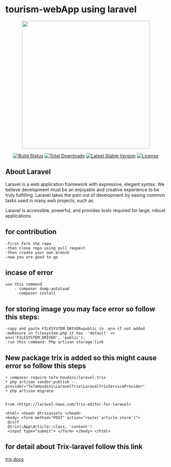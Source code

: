 
# tourism-webApp using laravel


<p align="center"><a href="https://laravel.com" target="_blank"><img src="https://raw.githubusercontent.com/laravel/art/master/logo-lockup/5%20SVG/2%20CMYK/1%20Full%20Color/laravel-logolockup-cmyk-red.svg" width="400"></a></p>

<p align="center">
<a href="https://travis-ci.org/laravel/framework"><img src="https://travis-ci.org/laravel/framework.svg" alt="Build Status"></a>
<a href="https://packagist.org/packages/laravel/framework"><img src="https://poser.pugx.org/laravel/framework/d/total.svg" alt="Total Downloads"></a>
<a href="https://packagist.org/packages/laravel/framework"><img src="https://poser.pugx.org/laravel/framework/v/stable.svg" alt="Latest Stable Version"></a>
<a href="https://packagist.org/packages/laravel/framework"><img src="https://poser.pugx.org/laravel/framework/license.svg" alt="License"></a>
</p>

## About Laravel

Laravel is a web application framework with expressive, elegant syntax. We believe development must be an enjoyable and creative experience to be truly fulfilling. Laravel takes the pain out of development by easing common tasks used in many web projects, such as:

Laravel is accessible, powerful, and provides tools required for large, robust applications.

## for contribution
    -first fork the repo
    -then clone repo using pull request
    -then create your own branch 
    -now you are good to go
## incase of error </br>
    use this command
        - composer dump-autoload
         -composer install
  ## for storing image you may face error so follow this steps:
    -copy and paste FILESYSTEM_DRIVER=public in .env if not added
    -makesure in filesystem.php it has  'default' => env('FILESYSTEM_DRIVER', 'public'),
    -run this command: Php artisan storage:link 
 ## New package trix is added so this might cause error so follow this steps
      

	• composer require te7a-houdini/laravel-trix
	• php artisan vendor:publish --provider="Te7aHoudini\LaravelTrix\LaravelTrixServiceProvider"
	• php artisan migrate
	

    From <https://laravel-news.com/trix-editor-for-laravel> 

    <html> <head> @trixassets </head> 
    <body> <form method="POST" action="route('article.store')">
     @csrf
     @trix(\App\Article::class, 'content')
     <input type="submit"> </form> </body> </html>
 ## for detail about Trix-laravel follow this link
 <a href="https://github.com/amaelftah/laravel-trix">trix docs</a>
 
